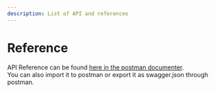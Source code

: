 ```yaml
---
description: List of API and references
---
```


# Reference

API Reference can be found [here in the postman documenter](https://documenter.getpostman.com/view/6879252/SVzxZfwH).  
You can also import it to postman or export it as swagger.json through postman.

